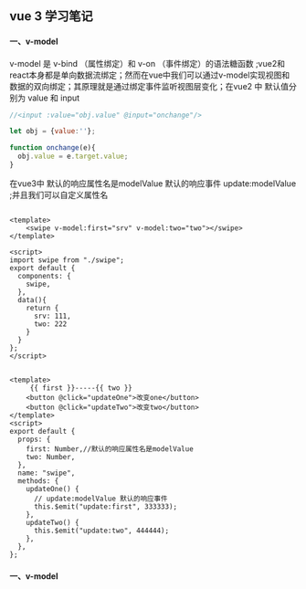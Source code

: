 ## vue 3 学习笔记

#### 一、v-model

v-model 是 v-bind （属性绑定）和 v-on （事件绑定）的语法糖函数 ;vue2和react本身都是单向数据流绑定；然而在vue中我们可以通过v-model实现视图和数据的双向绑定；其原理就是通过绑定事件监听视图层变化；在vue2 中 默认值分别为 value 和 input

```javascript
//<input :value="obj.value" @input="onchange"/>

let obj = {value:''};

function onchange(e){
  obj.value = e.target.value;
}

```

在vue3中 默认的响应属性名是modelValue  默认的响应事件 update:modelValue ;并且我们可以自定义属性名

```vue

<template>
    <swipe v-model:first="srv" v-model:two="two"></swipe>
</template>

<script>
import swipe from "./swipe";
export default {
  components: {
    swipe,
  },
  data(){
    return {
      srv: 111,
      two: 222
    }
  }
};
</script>

```
```vue

<template>
     {{ first }}-----{{ two }}
    <button @click="updateOne">改变one</button>
    <button @click="updateTwo">改变two</button>
</template>
<script>
export default {
  props: {
    first: Number,//默认的响应属性名是modelValue
    two: Number,
  },
  name: "swipe",
  methods: {
    updateOne() {
      // update:modelValue 默认的响应事件
      this.$emit("update:first", 333333);
    },
    updateTwo() {
      this.$emit("update:two", 444444);
    },
  },
};

```

#### 一、v-model

